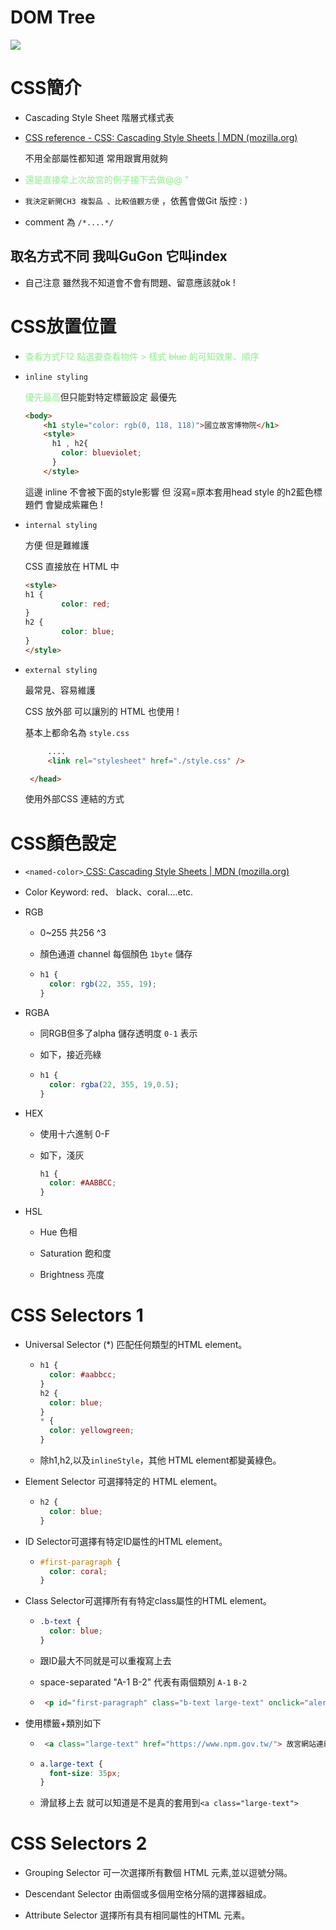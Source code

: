 # DOM Tree

![](C:\MyNote\Images\2023-11-26-18-02-18-image.png)

# CSS簡介

- Cascading Style Sheet 階層式樣式表

- [CSS reference - CSS: Cascading Style Sheets | MDN (mozilla.org)](https://developer.mozilla.org/en-US/docs/Web/CSS/Reference)
  
  不用全部屬性都知道 常用跟實用就夠

- <font style="color:lightgreen"> 還是直接拿上次故宮的例子接下去做@@ "</font> 

- `我決定新開CH3 複製品 、比較值觀方便` ，依舊會做Git 版控 : )

- comment 為 `/*....*/` 

## 取名方式不同 我叫GuGon 它叫index

- 自己注意 雖然我不知道會不會有問題、留意應該就ok !

# CSS放置位置

- <font style="color:lightgreen"> 查看方式F12 點選要查看物件 > 樣式 ~~blue~~ 的可知效果、順序</font>

- `inline styling`
  
   <font style="color:lightgreen"> 優先最高</font>但只能對特定標籤設定 最優先
  
  ```html
  <body>
      <h1 style="color: rgb(0, 118, 118)">國立故宮博物院</h1>
      <style>
        h1 , h2{
          color: blueviolet;   
        }
      </style>
  ```
  
  這邊 inline 不會被下面的style影響 但 沒寫=原本套用head style
  的h2藍色標題們 會變成紫羅色 !

- `internal styling`
  
  方便 但是難維護
  
  CSS 直接放在 HTML 中 
  
  ```html
  <style>
  h1 {
          color: red;
  }
  h2 {
          color: blue;
  }
  </style>
  ```

- `external styling`
  
  最常見、容易維護
  
  CSS 放外部 可以讓別的 HTML 也使用 !
  
  基本上都命名為 `style.css` 
  
  ```html
       ....
       <link rel="stylesheet" href="./style.css" />
  
   </head>
  ```
  
  使用外部CSS  連結的方式

# CSS顏色設定

- `<named-color>`[ CSS: Cascading Style Sheets | MDN (mozilla.org)](https://developer.mozilla.org/en-US/docs/Web/CSS/named-color) 

- Color Keyword: red、 black、coral....etc.

- RGB 
  
  - 0~255 共256 ^3   
  
  - 顏色通道 channel 每個顏色   `1byte` 儲存
  
  - ```css
    h1 {
      color: rgb(22, 355, 19);
    }
    ```

- RGBA
  
  - 同RGB但多了alpha 儲存透明度  `0-1`  表示 
  
  - 如下，接近亮綠
  
  - ```css
    h1 {
      color: rgba(22, 355, 19,0.5);
    }
    ```

- HEX
  
  - 使用十六進制  0-F 
  
  - 如下，淺灰
    
    ```css
    h1 {
      color: #AABBCC;
    }
    ```

- HSL 
  
  - Hue 色相
  
  - Saturation 飽和度
  
  - Brightness 亮度

# CSS Selectors 1

- Universal Selector (*) 匹配任何類型的HTML element。
  
  - ```css
    h1 {
      color: #aabbcc;
    }
    h2 {
      color: blue;
    }
    * {
      color: yellowgreen;
    }
    ```
  
  - 除h1,h2,以及`inlineStyle`，其他 HTML element都變黃綠色。

- Element Selector 可選擇特定的 HTML element。
  
  - ```css
    h2 {
      color: blue;
    }
    ```

- ID Selector可選擇有特定ID屬性的HTML element。
  
  - ```css
    #first-paragraph {
      color: coral;
    }
    ```

- Class Selector可選擇所有有特定class屬性的HTML element。
  
  - ```css
    .b-text {
      color: blue;
    }
    ```
  
  - 跟ID最大不同就是可以重複寫上去
  
  - space-separated "A-1 B-2"  代表有兩個類別 `A-1` `B-2` 
  
  - ```html
     <p id="first-paragraph" class="b-text large-text" onclick="alert('你按了<p>')">
    ```

- 使用標籤+類別如下
  
  - ```html
     <a class="large-text" href="https://www.npm.gov.tw/"> 故宮網站連結</a>
    ```
  
  - ```css
    a.large-text {
      font-size: 35px;
    }
    ```
  
  - 滑鼠移上去 就可以知道是不是真的套用到`<a class="large-text">`

# CSS Selectors 2

- Grouping Selector 可一次選擇所有數個 HTML 元素,並以逗號分隔。

- Descendant Selector 由兩個或多個用空格分隔的選擇器組成。

- Attribute Selector 選擇所有具有相同屬性的HTML 元素。
